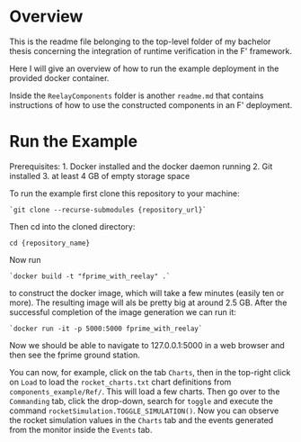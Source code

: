 # Overview

This is the readme file belonging to the top-level folder of my bachelor thesis concerning the integration of runtime verification in the F' framework.

Here I will give an overview of how to run the example deployment in the provided docker container.

Inside the `ReelayComponents` folder is another `readme.md` that contains instructions of how to use the constructed components in an F' deployment.



# Run the Example

Prerequisites:
    1. Docker installed and the docker daemon running
    2. Git installed
    3. at least 4 GB of empty storage space

To run the example first clone this repository to your machine:

    `git clone --recurse-submodules {repository_url}` 

Then cd into the cloned directory:

    cd {repository_name}

Now run

    `docker build -t "fprime_with_reelay" .` 

to construct the docker image, which will take a few minutes (easily ten or more). The resulting image will als be pretty big at around 2.5 GB.
After the successful completion of the image generation we can run it:

    `docker run -it -p 5000:5000 fprime_with_reelay`

Now we should be able to navigate to 127.0.0.1:5000 in a web browser and then see the fprime ground station.

You can now, for example, click on the tab `Charts`, then in the top-right click on `Load` to load the `rocket_charts.txt` chart definitions from `components_example/Ref/`. This will load a few charts. Then go over to the `Commanding` tab, click the drop-down, search for `toggle` and execute the command `rocketSimulation.TOGGLE_SIMULATION()`. Now you can observe the rocket simulation values in the `Charts` tab and the events generated from the monitor inside the
`Events` tab.
